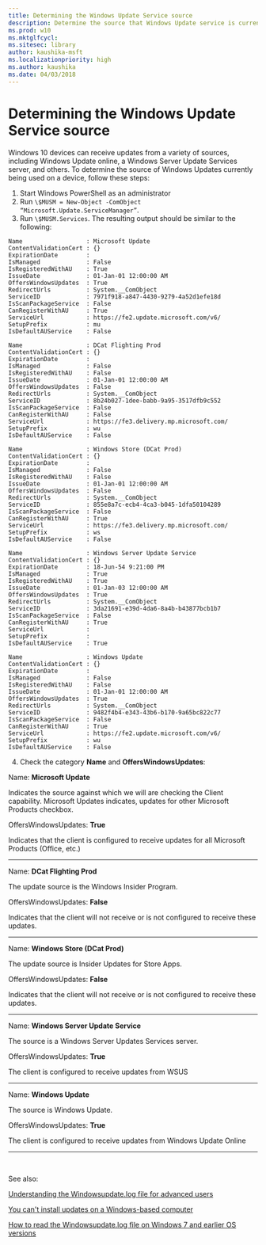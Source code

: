 ```yaml
---
title: Determining the Windows Update Service source
description: Determine the source that Windows Update service is currently using.
ms.prod: w10
ms.mktglfcycl: 
ms.sitesec: library
author: kaushika-msft
ms.localizationpriority: high
ms.author: kaushika
ms.date: 04/03/2018
---
```


# Determining the Windows Update Service source

Windows 10 devices can receive updates from a variety of sources, including Windows Update online, a Windows Server Update Services server, and others. To determine the source of Windows Updates currently being used on a device, follow these steps: 

1.  Start Windows PowerShell as an administrator
2.  Run  `\$MUSM = New-Object -ComObject   “Microsoft.Update.ServiceManager”`.
3.  Run `\$MUSM.Services`. The resulting output should be similar to the following: 

   ```
   Name                  : Microsoft Update
ContentValidationCert : {}
ExpirationDate        :
IsManaged             : False
IsRegisteredWithAU    : True
IssueDate             : 01-Jan-01 12:00:00 AM
OffersWindowsUpdates  : True
RedirectUrls          : System.__ComObject
ServiceID             : 7971f918-a847-4430-9279-4a52d1efe18d
IsScanPackageService  : False
CanRegisterWithAU     : True
ServiceUrl            : https://fe2.update.microsoft.com/v6/
SetupPrefix           : mu
IsDefaultAUService    : False

Name                  : DCat Flighting Prod
ContentValidationCert : {}
ExpirationDate        :
IsManaged             : False
IsRegisteredWithAU    : False
IssueDate             : 01-Jan-01 12:00:00 AM
OffersWindowsUpdates  : False
RedirectUrls          : System.__ComObject
ServiceID             : 8b24b027-1dee-babb-9a95-3517dfb9c552
IsScanPackageService  : False
CanRegisterWithAU     : False
ServiceUrl            : https://fe3.delivery.mp.microsoft.com/
SetupPrefix           : wu
IsDefaultAUService    : False

Name                  : Windows Store (DCat Prod)
ContentValidationCert : {}
ExpirationDate        :
IsManaged             : False
IsRegisteredWithAU    : False
IssueDate             : 01-Jan-01 12:00:00 AM
OffersWindowsUpdates  : False
RedirectUrls          : System.__ComObject
ServiceID             : 855e8a7c-ecb4-4ca3-b045-1dfa50104289
IsScanPackageService  : False
CanRegisterWithAU     : True
ServiceUrl            : https://fe3.delivery.mp.microsoft.com/
SetupPrefix           : ws
IsDefaultAUService    : False

Name                  : Windows Server Update Service
ContentValidationCert : {}
ExpirationDate        : 18-Jun-54 9:21:00 PM
IsManaged             : True
IsRegisteredWithAU    : True
IssueDate             : 01-Jan-03 12:00:00 AM
OffersWindowsUpdates  : True
RedirectUrls          : System.__ComObject
ServiceID             : 3da21691-e39d-4da6-8a4b-b43877bcb1b7
IsScanPackageService  : False
CanRegisterWithAU     : True
ServiceUrl            :
SetupPrefix           :
IsDefaultAUService    : True

Name                  : Windows Update
ContentValidationCert : {}
ExpirationDate        :
IsManaged             : False
IsRegisteredWithAU    : False
IssueDate             : 01-Jan-01 12:00:00 AM
OffersWindowsUpdates  : True
RedirectUrls          : System.__ComObject
ServiceID             : 9482f4b4-e343-43b6-b170-9a65bc822c77
IsScanPackageService  : False
CanRegisterWithAU     : True
ServiceUrl            : https://fe2.update.microsoft.com/v6/
SetupPrefix           : wu
IsDefaultAUService    : False
```


4. Check the category **Name** and **OffersWindowsUpdates**: 

Name: **Microsoft Update**

Indicates the source against which we will are checking the Client capability. Microsoft Updates indicates, updates for other Microsoft Products checkbox.

OffersWindowsUpdates: **True**

Indicates that the client is configured to receive updates for all Microsoft Products (Office, etc.)

---

Name: **DCat Flighting Prod**

The update source is the Windows Insider Program.

OffersWindowsUpdates: **False**

Indicates that the client will not receive or is not configured to receive these updates.

---

Name: **Windows Store (DCat Prod)**

The update source is Insider Updates for Store Apps.

OffersWindowsUpdates: **False**

Indicates that the client will not receive or is not configured to receive these updates.

---

Name: **Windows Server Update Service**

The source is a Windows Server Updates Services server.

OffersWindowsUpdates: **True**

The client is configured to receive updates from WSUS

---
 
Name: **Windows Update**

The source is Windows Update.

OffersWindowsUpdates: **True**

The client is configured to receive updates from Windows Update Online

---
 

See also:

[Understanding the Windowsupdate.log file for advanced users](https://support.microsoft.com/help/4035760)

[You can't install updates on a Windows-based computer](https://support.microsoft.com/help/2509997/you-can-t-install-updates-on-a-windows-based-computer)

[How to read the Windowsupdate.log file on Windows 7 and earlier OS versions](https://support.microsoft.com/help/902093/how-to-read-the-windowsupdate-log-file)
